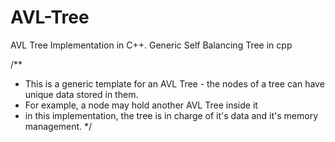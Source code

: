 # AVL-Tree
AVL Tree Implementation in C++. Generic Self Balancing Tree in cpp


/**
 * This is a generic template for an AVL Tree - the nodes of a tree can have unique data stored in them.
 * For example, a node may hold another AVL Tree inside it
 * in this implementation, the tree is in charge of it's data and it's memory management.
*/
